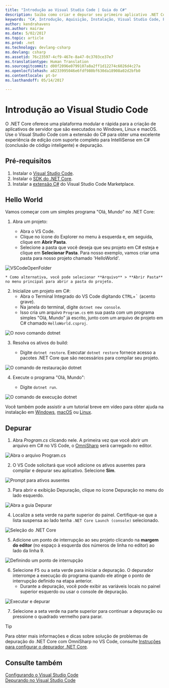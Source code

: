 ```yaml
---
title: "Introdução ao Visual Studio Code | Guia do C#"
description: Saiba como criar e depurar seu primeiro aplicativo .NET Core em C# usando o VS Code.
keywords: "C#, Introdução, Aquisição, Instalação, Visual Studio Code, Plataforma Cruzada"
author: kendrahavens
ms.author: mairaw
ms.date: 5/02/2017
ms.topic: article
ms.prod: .net
ms.technology: devlang-csharp
ms.devlang: csharp
ms.assetid: 76c23597-4cf9-467e-8a47-0c3703ce37e7
ms.translationtype: Human Translation
ms.sourcegitcommit: d00f2096e0799107a8a2ff1d12274c6026d4c27a
ms.openlocfilehash: a8233995046e6fdf980bf630da18908a02d2bfb0
ms.contentlocale: pt-br
ms.lasthandoff: 05/14/2017

---
```


# <a name="get-started-with-visual-studio-code"></a>Introdução ao Visual Studio Code

O .NET Core oferece uma plataforma modular e rápida para a criação de aplicativos de servidor que são executados no Windows, Linux e macOS. Use o Visual Studio Code com a extensão do C# para obter uma excelente experiência de edição com suporte completo para IntelliSense em C# (conclusão de código inteligente) e depuração.

## <a name="prerequisites"></a>Pré-requisitos

1. Instalar o [Visual Studio Code](https://code.visualstudio.com/).
2. Instalar o [SDK do .NET Core](https://www.microsoft.com/net/download/core).
3. Instalar a [extensão C#](https://marketplace.visualstudio.com/items?itemName=ms-vscode.csharp) do Visual Studio Code Marketplace.

## <a name="hello-world"></a>Hello World

Vamos começar com um simples programa "Olá, Mundo" no .NET Core:

1. Abra um projeto:

    * Abra o VS Code.
    * Clique no ícone do Explorer no menu à esquerda e, em seguida, clique em **Abrir Pasta**.
    * Selecione a pasta que você deseja que seu projeto em C# esteja e clique em **Selecionar Pasta**. Para nosso exemplo, vamos criar uma pasta para nosso projeto chamado 'HelloWorld'. 

  ![VSCodeOpenFolder](media/with-visual-studio-code/vscodeopenfolder.png)

    * Como alternativa, você pode selecionar **Arquivo** > **Abrir Pasta** no menu principal para abrir a pasta do projeto.

2. Inicialize um projeto em C#:
    * Abra o Terminal Integrado do VS Code digitando <kbd>CTRL</kbd>+<kbd>\`</kbd> (acento grave).
    * Na janela do terminal, digite `dotnet new console`.
    * Isso cria um arquivo `Program.cs` em sua pasta com um programa simples "Olá, Mundo" já escrito, junto com um arquivo de projeto em C# chamado `HelloWorld.csproj`.

  ![O novo comando dotnet](media/with-visual-studio-code/dotnetnew.png)

3. Resolva os ativos do build:

    * Digite `dotnet restore`. Executar `dotnet restore` fornece acesso a pacotes .NET Core que são necessários para compilar seu projeto.

  ![O comando de restauração dotnet](media/with-visual-studio-code/dotnetrestore.png)

4. Execute o programa "Olá, Mundo":

    * Digite `dotnet run`. 

  ![O comando de execução dotnet](media/with-visual-studio-code/dotnetrun.png)

Você também pode assistir a um tutorial breve em vídeo para obter ajuda na instalação em [Windows](https://channel9.msdn.com/Blogs/dotnet/Get-started-with-VS-Code-using-CSharp-and-NET-Core), [macOS](https://channel9.msdn.com/Blogs/dotnet/Get-started-with-VS-Code-using-CSharp-and-NET-Core-on-MacOS) ou [Linux](https://channel9.msdn.com/Blogs/dotnet/Get-started-with-VS-Code-Csharp-dotnet-Core-Ubuntu).

## <a name="debug"></a>Depurar
1. Abra *Program.cs* clicando nele. A primeira vez que você abrir um arquivo em C# no VS Code, o [OmniSharp](http://www.omnisharp.net/) será carregado no editor.

  ![Abra o arquivo Program.cs](media/with-visual-studio-code/opencs.png)

2. O VS Code solicitará que você adicione os ativos ausentes para compilar e depurar seu aplicativo. Selecione **Sim**. 

  ![Prompt para ativos ausentes](media/with-visual-studio-code/missing-assets.png)

3. Para abrir e exibição Depuração, clique no ícone Depuração no menu do lado esquerdo.

  ![Abra a guia Depurar](media/with-visual-studio-code/opendebug.png)

4. Localize a seta verde na parte superior do painel. Certifique-se que a lista suspensa ao lado tenha `.NET Core Launch (console)` selecionado.

  ![Seleção do .NET Core](media/with-visual-studio-code/selectcore.png)

5. Adicione um ponto de interrupção ao seu projeto clicando na **margem do editor** (no espaço à esquerda dos números de linha no editor) ao lado da linha 9.

  ![Definindo um ponto de interrupção](media/with-visual-studio-code/setbreakpoint.png)

6. Selecione <kbd>F5</kbd> ou a seta verde para iniciar a depuração. O depurador interrompe a execução do programa quando ele atinge o ponto de interrupção definido na etapa anterior.
    * Durante a depuração, você pode exibir as variáveis locais no painel superior esquerdo ou usar o console de depuração.

  ![Executar e depurar](media/with-visual-studio-code/rundebug.png)

7. Selecione a seta verde na parte superior para continuar a depuração ou pressione o quadrado vermelho para parar.

> [!TIP] 
> Para obter mais informações e dicas sobre solução de problemas de depuração do .NET Core com OmniSharp no VS Code, consulte [Instruções para configurar o depurador .NET Core](https://github.com/OmniSharp/omnisharp-vscode/blob/master/debugger.md).

## <a name="see-also"></a>Consulte também
[Configurando o Visual Studio Code](https://code.visualstudio.com/docs/setup/setup-overview)   
[Depurando no Visual Studio Code](https://code.visualstudio.com/Docs/editor/debugging)

